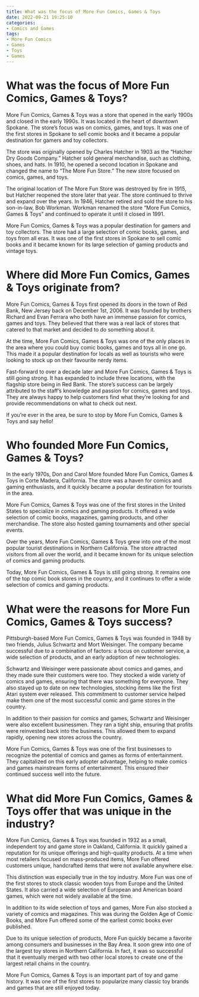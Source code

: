 ```yaml
---
title: What was the focus of More Fun Comics, Games & Toys
date: 2022-09-21 19:25:10
categories:
- Comics and Games
tags:
- More Fun Comics
- Games
- Toys
- Games
---
```



#  What was the focus of More Fun Comics, Games & Toys?

More Fun Comics, Games & Toys was a store that opened in the early 1900s and closed in the early 1990s. It was located in the heart of downtown Spokane. The store’s focus was on comics, games, and toys. It was one of the first stores in Spokane to sell comic books and it became a popular destination for gamers and toy collectors.

The store was originally opened by Charles Hatcher in 1903 as the “Hatcher Dry Goods Company.” Hatcher sold general merchandise, such as clothing, shoes, and hats. In 1910, he opened a second location in Spokane and changed the name to “The More Fun Store.” The new store focused on comics, games, and toys.

The original location of The More Fun Store was destroyed by fire in 1915, but Hatcher reopened the store later that year. The store continued to thrive and expand over the years. In 1946, Hatcher retired and sold the store to his son-in-law, Bob Workman. Workman renamed the store “More Fun Comics, Games & Toys” and continued to operate it until it closed in 1991.

More Fun Comics, Games & Toys was a popular destination for gamers and toy collectors. The store had a large selection of comic books, games, and toys from all eras. It was one of the first stores in Spokane to sell comic books and it became known for its large selection of gaming products and vintage toys.

#  Where did More Fun Comics, Games & Toys originate from?

More Fun Comics, Games & Toys first opened its doors in the town of Red Bank, New Jersey back on December 1st, 2006. It was founded by brothers Richard and Evan Ferrara who both have an immense passion for comics, games and toys. They believed that there was a real lack of stores that catered to that market and decided to do something about it.

At the time, More Fun Comics, Games & Toys was one of the only places in the area where you could buy comic books, games and toys all in one go. This made it a popular destination for locals as well as tourists who were looking to stock up on their favourite nerdy items.

Fast-forward to over a decade later and More Fun Comics, Games & Toys is still going strong. It has expanded to include three locations, with the flagship store being in Red Bank. The store’s success can be largely attributed to the staff’s knowledge and passion for comics, games and toys. They are always happy to help customers find what they’re looking for and provide recommendations on what to check out next.

If you’re ever in the area, be sure to stop by More Fun Comics, Games & Toys and say hello!

#  Who founded More Fun Comics, Games & Toys?

In the early 1970s, Don and Carol More founded More Fun Comics, Games & Toys in Corte Madera, California. The store was a haven for comics and gaming enthusiasts, and it quickly became a popular destination for tourists in the area.

More Fun Comics, Games & Toys was one of the first stores in the United States to specialize in comics and gaming products. It offered a wide selection of comic books, magazines, gaming products, and other merchandise. The store also hosted gaming tournaments and other special events.

Over the years, More Fun Comics, Games & Toys grew into one of the most popular tourist destinations in Northern California. The store attracted visitors from all over the world, and it became known for its unique selection of comics and gaming products.

Today, More Fun Comics, Games & Toys is still going strong. It remains one of the top comic book stores in the country, and it continues to offer a wide selection of comics and gaming products.

#  What were the reasons for More Fun Comics, Games & Toys success?

Pittsburgh-based More Fun Comics, Games & Toys was founded in 1948 by two friends, Julius Schwartz and Mort Weisinger. The company became successful due to a combination of factors: a focus on customer service, a wide selection of products, and an early adoption of new technologies.

Schwartz and Weisinger were passionate about comics and games, and they made sure their customers were too. They stocked a wide variety of comics and games, ensuring that there was something for everyone. They also stayed up to date on new technologies, stocking items like the first Atari system ever released. This commitment to customer service helped make them one of the most successful comic and game stores in the country.

In addition to their passion for comics and games, Schwartz and Weisinger were also excellent businessmen. They ran a tight ship, ensuring that profits were reinvested back into the business. This allowed them to expand rapidly, opening new stores across the country.

More Fun Comics, Games & Toys was one of the first businesses to recognize the potential of comics and games as forms of entertainment. They capitalized on this early adopter advantage, helping to make comics and games mainstream forms of entertainment. This ensured their continued success well into the future.

#  What did More Fun Comics, Games & Toys offer that was unique in the industry?

More Fun Comics, Games & Toys was founded in 1932 as a small, independent toy and game store in Oakland, California. It quickly gained a reputation for its unique offerings and high-quality products. At a time when most retailers focused on mass-produced items, More Fun offered customers unique, handcrafted items that were not available anywhere else.

This distinction was especially true in the toy industry. More Fun was one of the first stores to stock classic wooden toys from Europe and the United States. It also carried a wide selection of European and American board games, which were not widely available at the time.

In addition to its wide selection of toys and games, More Fun also stocked a variety of comics and magazines. This was during the Golden Age of Comic Books, and More Fun offered some of the earliest comic books ever published.

Due to its unique selection of products, More Fun quickly became a favorite among consumers and businesses in the Bay Area. It soon grew into one of the largest toy stores in Northern California. In fact, it was so successful that it eventually merged with two other local stores to create one of the largest retail chains in the country.

More Fun Comics, Games & Toys is an important part of toy and game history. It was one of the first stores to popularize many classic toy brands and games that are still enjoyed today.